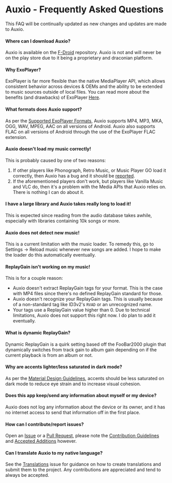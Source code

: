 # Auxio - Frequently Asked Questions

This FAQ will be continually updated as new changes and updates are made to Auxio.

#### Where can I download Auxio?

Auxio is available on the [F-Droid](https://f-droid.org/en/packages/org.oxycblt.auxio/) repository.
Auxio is not and will never be on the play store due to it being a proprietary and draconian platform.

#### Why ExoPlayer?

ExoPlayer is far more flexible than the native MediaPlayer API, which allows consistent behavior across devices & OEMs and the
ability to be extended to music sources outside of local files. You can read more about the benefits (and drawbacks) of ExoPlayer
[Here](https://exoplayer.dev/pros-and-cons.html).

#### What formats does Auxio support?

As per the [Supported ExoPlayer Formats](https://exoplayer.dev/supported-formats.html), Auxio supports
MP4, MP3, MKA, OGG, WAV, MPEG, AAC on all versions of Android. Auxio also supports FLAC on all versions
of Android through the use of the ExoPlayer FLAC extension.

#### Auxio doesn't load my music correctly!

This is probably caused by one of two reasons:

1. If other players like Phonograph, Retro Music, or Music Player GO load it correctly, then Auxio has a bug and it should be [reported](https://github.com/OxygenCobalt/Auxio/issues).
2. If the aforementioned players don't work, but players like Vanilla Music and VLC do, then it's a problem with the Media APIs that Auxio relies on. There is nothing I can do about it.

#### I have a large library and Auxio takes really long to load it!

This is expected since reading from the audio database takes awhile, especially with libraries containing 10k songs or more.

#### Auxio does not detect new music!

This is a current limitation with the music loader. To remedy this, go to Settings -> Reload music whenever new songs are added.
I hope to make the loader do this automatically eventually.

#### ReplayGain isn't working on my music!

This is for a couple reason:
- Auxio doesn't extract ReplayGain tags for your format. This is the case with MP4 files since there's no
defined ReplayGain standard for those.
- Auxio doesn't recognize your ReplayGain tags. This is usually because of a non-standard tag like ID3v2's `RVAD` or
an unrecognized name.
- Your tags use a ReplayGain value higher than 0. Due to technical limitations, Auxio does not support this right now. 
I do plan to add it eventually.

#### What is dynamic ReplayGain?

Dynamic ReplayGain is a quirk setting based off the FooBar2000 plugin that dynamically switches from track gain to album
gain depending on if the current playback is from an album or not.

#### Why are accents lighter/less saturated in dark mode?

As per the [Material Design Guidelines](https://material.io/design/color/dark-theme.html), accents should be less
saturated on dark mode to reduce eye strain and to increase visual cohesion.

#### Does this app keep/send any information about myself or my device?

Auxio does not log any information about the device or its owner, and it has no internet access to send that information off in the first place.

#### How can I contribute/report issues?

Open an [Issue](https://github.com/OxygenCobalt/Auxio/issues) or a [Pull Request](https://github.com/OxygenCobalt/Auxio/pulls),
please note the [Contribution Guidelines](../.github/CONTRIBUTING.md) and [Accepted Additions](ADDITIONS.md) however.

#### Can I translate Auxio to my native language?

See the [Translations](https://github.com/OxygenCobalt/Auxio/issues/3) issue for guidance on how to create translations and submit them to the project.
Any contributions are appreciated and tend to always be accepted.
